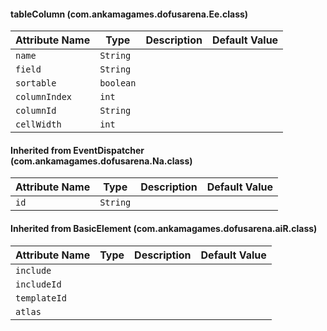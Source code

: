#### tableColumn (com.ankamagames.dofusarena.Ee.class)

| Attribute Name | Type | Description | Default Value |
|-----|----|---|---|
|``name``|``String``|        |        |
|``field``|``String``|        |        |
|``sortable``|``boolean``|        |        |
|``columnIndex``|``int``|        |        |
|``columnId``|``String``|        |        |
|``cellWidth``|``int``|        |        |
#### Inherited from EventDispatcher (com.ankamagames.dofusarena.Na.class)

| Attribute Name | Type | Description | Default Value |
|-----|----|---|---|
|``id``|``String``|        |        |
#### Inherited from BasicElement (com.ankamagames.dofusarena.aiR.class)

| Attribute Name | Type | Description | Default Value |
|-----|----|---|---|
|``include``||        |        |# 0
|``includeId``||        |        |# 0
|``templateId``||        |        |# 0
|``atlas``||        |        |# 0
